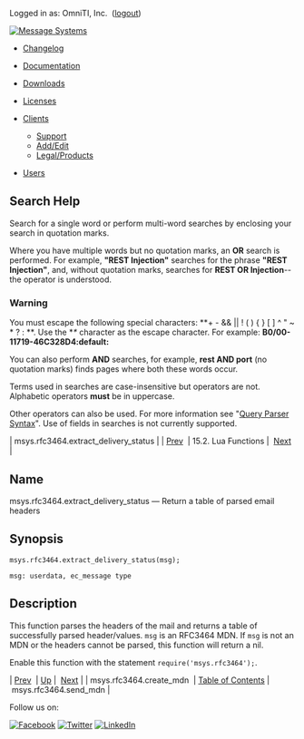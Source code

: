 Logged in as: OmniTI, Inc.  ([logout](https://support.messagesystems.com/logout.php))

[![Message Systems](https://support.messagesystems.com/images/ms-white205.png)](https://support.messagesystems.com/start.php) 

*   [Changelog](https://support.messagesystems.com/start.php?show=changelog)
*   [Documentation](https://support.messagesystems.com/docs/)
*   [Downloads](https://support.messagesystems.com/start.php)

*   [Licenses](https://support.messagesystems.com/license_summary.php)
*   <a href="">Clients</a>
    *   [Support](https://support.messagesystems.com/cs.php)
    *   [Add/Edit](https://support.messagesystems.com/edit_client.php)
    *   [Legal/Products](https://support.messagesystems.com/edit_products.php)
*   [Users](https://support.messagesystems.com/edit_customer.php)

## Search Help

Search for a single word or perform multi-word searches by enclosing your search in quotation marks.

Where you have multiple words but no quotation marks, an **OR** search is performed. For example, **"REST Injection"** searches for the phrase **"REST Injection"**, and, without quotation marks, searches for **REST OR Injection**--the operator is understood.

### Warning

You must escape the following special characters: **+ - && || ! ( ) { } [ ] ^ " ~ * ? : \**. Use the **\** character as the escape character. For example: **B0/00-11719-46C328D4\:default\:**

You can also perform **AND** searches, for example, **rest AND port** (no quotation marks) finds pages where both these words occur.

Terms used in searches are case-insensitive but operators are not. Alphabetic operators **must** be in uppercase.

Other operators can also be used. For more information see "[Query Parser Syntax](https://lucene.apache.org/core/old_versioned_docs/versions/3_0_0/queryparsersyntax.html)". Use of fields in searches is not currently supported.

| msys.rfc3464.extract_delivery_status |
| [Prev](lua.ref.msys.rfc3464.create_mdn.php)  | 15.2. Lua Functions |  [Next](lua.ref.msys.rfc3464.send_mdn.php) |

<a name="lua.ref.msys.rfc3464.extract_delivery_status"></a>
## Name

msys.rfc3464.extract_delivery_status — Return a table of parsed email headers

<a name="idp26941664"></a>
## Synopsis

`msys.rfc3464.extract_delivery_status(msg);`

`msg: userdata, ec_message type`<a name="idp26944320"></a>
## Description

This function parses the headers of the mail and returns a table of successfully parsed header/values. `msg` is an RFC3464 MDN. If `msg` is not an MDN or the headers cannot be parsed, this function will return a nil.

Enable this function with the statement `require('msys.rfc3464');`.

| [Prev](lua.ref.msys.rfc3464.create_mdn.php)  | [Up](lua.function.details.php) |  [Next](lua.ref.msys.rfc3464.send_mdn.php) |
| msys.rfc3464.create_mdn  | [Table of Contents](index.php) |  msys.rfc3464.send_mdn |

Follow us on:

[![Facebook](https://support.messagesystems.com/images/icon-facebook.png)](http://www.facebook.com/messagesystems) [![Twitter](https://support.messagesystems.com/images/icon-twitter.png)](http://twitter.com/#!/MessageSystems) [![LinkedIn](https://support.messagesystems.com/images/icon-linkedin.png)](http://www.linkedin.com/company/message-systems)